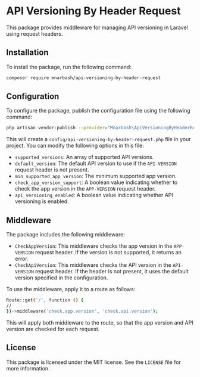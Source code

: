 # API Versioning By Header Request

This package provides middleware for managing API versioning in Laravel using request headers.

## Installation

To install the package, run the following command:
```sh
composer require mnarbash/api-versioning-by-header-request
```

## Configuration

To configure the package, publish the configuration file using the following command:
```sh
php artisan vendor:publish --provider="Mnarbash\ApiVersioningByHeaderRequest\ApiVersioningByHeaderRequestServiceProvider"
```

This will create a `config/api-versioning-by-header-request.php` file in your project. You can modify the following options in this file:

- `supported_versions`: An array of supported API versions.
- `default_version`: The default API version to use if the `API-VERSION` request header is not present.
- `min_supported_app_version`: The minimum supported app version.
- `check_app_version_support`: A boolean value indicating whether to check the app version in the `APP-VERSION` request header.
- `api_versioning_enabled`: A boolean value indicating whether API versioning is enabled.

## Middleware

The package includes the following middleware:

- `CheckAppVersion`: This middleware checks the app version in the `APP-VERSION` request header. If the version is not supported, it returns an error.
- `CheckApiVersion`: This middleware checks the API version in the `API-VERSION` request header. If the header is not present, it uses the default version specified in the configuration.

To use the middleware, apply it to a route as follows:
```sh
Route::get('/', function () {
//
})->middleware('check.app.version', 'check.api.version');
```

This will apply both middleware to the route, so that the app version and API version are checked for each request.

## License

This package is licensed under the MIT license. See the `LICENSE` file for more information.
